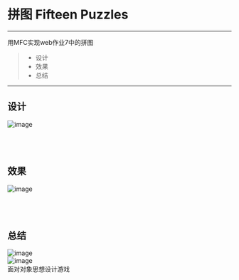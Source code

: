 # 拼图 Fifteen Puzzles
------

用MFC实现web作业7中的拼图
> * 设计
> * 效果
> * 总结

------
## 设计
![image](https://github.com/luguanxing/My-Games/blob/master/05-%E6%8B%BC%E5%9B%BE/pictures/1.gif?raw=true)<br>
<br><br><br>

## 效果
![image](https://github.com/luguanxing/My-Games/blob/master/05-%E6%8B%BC%E5%9B%BE/pictures/2.gif?raw=true)<br>
<br><br><br>

## 总结
![image](https://github.com/luguanxing/My-Games/blob/master/05-%E6%8B%BC%E5%9B%BE/pictures/0.jpg?raw=true)<br>
![image](https://github.com/luguanxing/My-Games/blob/master/05-%E6%8B%BC%E5%9B%BE/pictures/class.jpg?raw=true)<br>
面对对象思想设计游戏
<br>
<br><br><br>
